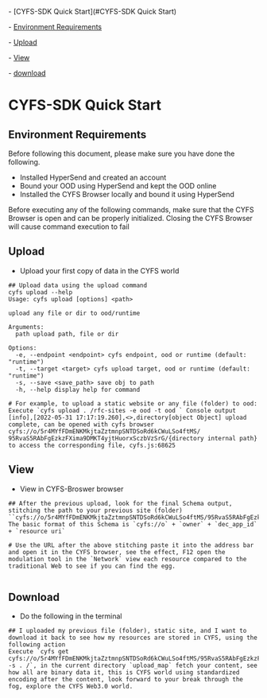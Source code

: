\- [CYFS-SDK Quick Start](#CYFS-SDK Quick Start)

 \- [Environment Requirements](#Environment%20Requirements)

 \- [Upload](#Upload)

 \- [View](#View)

 \- [download](#download)

# CYFS-SDK Quick Start

## Environment Requirements

Before following this document, please make sure you have done the following.
- Installed HyperSend and created an account
- Bound your OOD using HyperSend and kept the OOD online
- Installed the CYFS Browser locally and bound it using HyperSend

Before executing any of the following commands, make sure that the CYFS Browser is open and can be properly initialized. Closing the CYFS Browser will cause command execution to fail

## Upload

+ Upload your first copy of data in the CYFS world

```shell
## Upload data using the upload command
cyfs upload --help
Usage: cyfs upload [options] <path>

upload any file or dir to ood/runtime

Arguments:
  path upload path, file or dir

Options:
  -e, --endpoint <endpoint> cyfs endpoint, ood or runtime (default: "runtime")
  -t, --target <target> cyfs upload target, ood or runtime (default: "runtime")
  -s, --save <save_path> save obj to path
  -h, --help display help for command

# For example, to upload a static website or any file (folder) to ood:
Execute `cyfs upload . /rfc-sites -e ood -t ood ` Console output
[info],[2022-05-31 17:17:19.260],<>,directory[object Object] upload complete, can be opened with cyfs browser cyfs://o/5r4MYfFDmENKMkjtaZztmnpSNTDSoRd6kCWuLSo4ftMS/ 95RvaS5RAbFgEzkzFXima9DMKT4yjtHuorxSczbVzSrG/{directory internal path} to access the corresponding file, cyfs.js:68625

```

## View

+ View in CYFS-Broswer browser

```shell
## After the previous upload, look for the final Schema output, stitching the path to your previous site (folder)
``cyfs://o/5r4MYfFDmENKMkjtaZztmnpSNTDSoRd6kCWuLSo4ftMS/95RvaS5RAbFgEzkzFXima9DMKT4yjtHuorxSczbVzSrG/index.html``
The basic format of this Schema is `cyfs://o` + `owner` + `dec_app_id` + `resource uri`

# Use the URL after the above stitching paste it into the address bar and open it in the CYFS browser, see the effect, F12 open the modulation tool in the `Network` view each resource compared to the traditional Web to see if you can find the egg.


````



## Download

+ Do the following in the terminal

``` shell
## I uploaded my previous file (folder), static site, and I want to download it back to see how my resources are stored in CYFS, using the following action
Execute `cyfs get cyfs://o/5r4MYfFDmENKMkjtaZztmnpSNTDSoRd6kCWuLSo4ftMS/95RvaS5RAbFgEzkzFXima9DMKT4yjtHuorxSczbVzSrG -s . /`, in the current directory `upload_map` fetch your content, see how all are binary data it, this is CYFS world using standardized encoding after the content, look forward to your break through the fog, explore the CYFS Web3.0 world.


```



